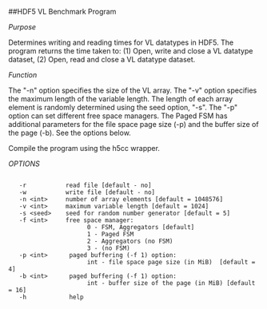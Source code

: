 ##HDF5 VL Benchmark Program

*Purpose*
 
 Determines writing and reading times for VL datatypes in HDF5. The program returns the time taken to:
        (1) Open, write and close a VL datatype dataset,
        (2) Open, read and close a VL datatype dataset.

*Function*
 
 The "-n" option specifies the size of the VL array. The "-v" option specifies the 
 maximum length of the variable length. The length of each array element is 
 randomly determined using the seed option, "-s". The "-p" option can set different 
 free space managers. The Paged FSM has additional parameters for the file space page 
 size (-p) and the buffer size of the page (-b). See the options below.

 Compile the program using the h5cc wrapper.


*OPTIONS*

```

   -r           read file [default - no]
   -w           write file [default - no]
   -n <int>     number of array elements [default = 1048576]
   -v <int>     maximum variable length [default = 1024]
   -s <seed>    seed for random number generator [default = 5]
   -f <int>     free space manager:
                      0 - FSM, Aggregators [default]
                      1 - Paged FSM
                      2 - Aggregators (no FSM)
                      3 - (no FSM)
   -p <int>      paged buffering (-f 1) option:
                      int - file space page size (in MiB)  [default = 4]
   -b <int>      paged buffering (-f 1) option:
                      int - buffer size of the page (in MiB) [default = 16]
   -h            help

``` 